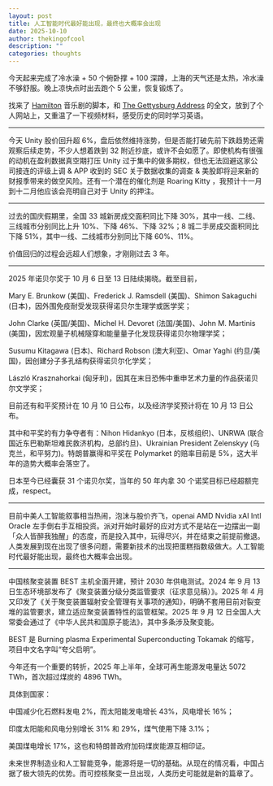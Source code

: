 ```yaml
---
layout: post
title: 人工智能时代最好能出现，最终也大概率会出现
date: 2025-10-10
author: thekingofcool
description: ""
categories: thoughts
---
```


今天起来完成了冷水澡 + 50 个俯卧撑 + 100 深蹲，上海的天气还是太热，冷水澡不够舒服。晚上凉快点时出去跑个 5 公里，恢复锻炼了。

找来了 [Hamilton](https://thekingof.cool/reading/2025/10/10/hamilton.html) 音乐剧的脚本，和 [The Gettysburg Address](https://thekingof.cool/reading/1863/11/19/gettysburg.html) 的全文，放到了个人网站上，又重温了一下视频材料，感受历史的同时学习英语。

---

今天 Unity 股价回升超 6%，盘后依然维持涨势，但是否能打破先前下跌趋势还需观察后续走势，不少人想着跌到 32 附近抄底，或许不会如愿了。即使机构有很强的动机在盈利数据真空期打压 Unity 过于集中的做多期权，但也无法回避这家公司接连的评级上调 & APP 收到的 SEC 关于数据收集的调查 & 美股即将迎来新的财报季带来的做空风险。还有一个潜在的催化剂是 Roaring Kitty ，我预计十一月到十二月他应该会亮明自己对于 Unity 的押注。

---

过去的国庆假期里，全国 33 城新房成交面积同比下降 30%，其中一线、二线、三线城市分别同比上升 10%、下降 46%、下降 32%；8 城二手房成交面积同比下降 51%，其中一线、二线城市分别同比下降 60%、11%。

价值回归的过程会远超人们想象，才刚刚过去 3 年。

---

2025 年诺贝尔奖于 10 月 6 日至 13 日陆续揭晓。截至目前，

Mary E. Brunkow (美国)、Frederick J. Ramsdell (美国)、Shimon Sakaguchi (日本)，因外围免疫耐受发现获得诺贝尔生理学或医学奖；

John Clarke (英国/美国)、Michel H. Devoret (法国/美国)、John M. Martinis (美国)，因宏观量子机械隧穿和能量量子化发现获得诺贝尔物理学奖；

Susumu Kitagawa (日本)、Richard Robson (澳大利亚)、Omar Yaghi (约旦/美国)，因创建分子多孔结构获得诺贝尔化学奖；

László Krasznahorkai (匈牙利)，因其在末日恐怖中重申艺术力量的作品获诺贝尔文学奖；

目前还有和平奖预计在 10 月 10 日公布，以及经济学奖预计将在 10 月 13 日公布。

其中和平奖的有力争夺者有：Nihon Hidankyo (日本，反核组织)、UNRWA (联合国近东巴勒斯坦难民救济机构，总部约旦)、Ukrainian President Zelenskyy (乌克兰，和平努力)。特朗普赢得和平奖在 Polymarket 的赔率目前是 5%，这大半年的造势大概率会落空了。

日本至今已经囊获 31 个诺贝尔奖，当年的 50 年内拿 30 个诺奖目标已经超额完成，respect。

---

目前中美人工智能叙事相当热闹，泡沫与股价齐飞，openai AMD Nvidia xAI Intl Oracle 左手倒右手互相投资。派对开始时最好的应对方式不是站在一边摆出一副「众人皆醉我独醒」的态度，而是投入其中，玩得尽兴，并在结束之前提前撤退。人类发展到现在出现了很多问题，需要新技术的出现把蛋糕指数级做大。人工智能时代最好能出现，最终也大概率会出现。

---

中国核聚变装置 BEST 主机全面开建，预计 2030 年供电测试。2024 年 9 月 13 日生态环境部发布了《聚变装置分级分类监管要求（征求意见稿）》。2025 年 4 月又印发了《关于聚变装置辐射安全管理有关事项的通知》，明确不套用目前对裂变堆的监管要求，建立适应聚变装置特性的监管框架。2025 年 9 月 12 日全国人大常委会通过了《中华人民共和国原子能法》，其中多条涉及聚变能。

BEST 是 Burning plasma Experimental Superconducting Tokamak 的缩写，项目中文名字叫“夸父启明”。

今年还有一个重要的转折，2025 年上半年，全球可再生能源发电量达 5072 TWh，首次超过煤炭的 4896 TWh。

具体到国家：

中国减少化石燃料发电 2%，而太阳能发电增长 43%，风电增长 16%；

印度太阳能和风电分别增长 31% 和 29%，煤气使用下降 3.1%；

美国煤电增长 17%，这也和特朗普政府加码煤炭能源互相印证。

未来世界制造业和人工智能竞争，能源将是一切的基础。从现在的情况看，中国占据了极大领先的优势。而可控核聚变一旦出现，人类历史可能就是新的篇章了。